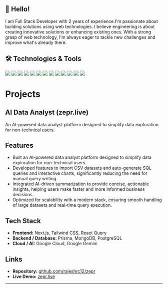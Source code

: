 ## 👋 Hello! 
I am Full Stack Developer with 2 years of experience.I'm passionate about building solutions using web technologies. I believe engineering is about creating innovative solutions or enhancing existing ones. With a strong grasp of web technology, I'm always eager to tackle new challenges and improve what's already there.


## 🛠️ Technologies & Tools
![](https://img.shields.io/badge/Code-JavaScript-informational?style=flat&color=informational&logo=javascript)
![](https://img.shields.io/badge/Code-React-informational?style=flat&color=informational&logo=react)
![](https://img.shields.io/badge/Code-TypeScript-informational?style=flat&color=informational)
![](https://img.shields.io/badge/Code-EcmaScript-informational?style=flat&color=informational)
![](https://img.shields.io/badge/Code-Node-informational?style=flat&color=informational&logo=node.js)
![](https://img.shields.io/badge/Code-Tailwind-informational?style=flat&color=informational&logo=tailwindcss)
![](https://img.shields.io/badge/Code-Redux-informational?style=flat&color=informational&logo=redux)
![](https://img.shields.io/badge/Code-Zustand-informational?style=flat&color=informational)
![](https://img.shields.io/badge/Code-AWS-informational?style=flat&color=informational&logo=amazon-aws)
![](https://img.shields.io/badge/Code-Socket.io-informational?style=flat&color=informational&logo=socket.io)
![](https://img.shields.io/badge/Code-Next.js-informational?style=flat&color=informational&logo=next.js)
![](https://img.shields.io/badge/Code-Express-informational?style=flat&color=informational&logo=express)
![](https://img.shields.io/badge/Code-Stripe-informational?style=flat&color=informational&logo=stripe)

# Projects

## AI Data Analyst (zepr.live)
An AI-powered data analyst platform designed to simplify data exploration for non-technical users.

## Features
- Built an AI-powered data analyst platform designed to simplify data exploration for non-technical users.
- Developed features to import CSV datasets and auto-generate SQL queries and interactive charts, significantly reducing the need for manual query writing.
- Integrated AI-driven summarization to provide concise, actionable insights, helping users make faster and more informed business decisions.
- Optimized for scalability with a modern stack, ensuring smooth handling of large datasets and real-time query execution.

## Tech Stack
- **Frontend:** Next.js, Tailwind CSS, React Query  
- **Backend / Database:** Prisma, MongoDB, PostgreSQL  
- **Cloud / AI:** Google Cloud, Google Gemini

## Links
- **Repository:** [github.com/rajeshrc12/zepr](https://github.com/rajeshrc12/zepr)  
- **Live Demo:** [zepr.live](https://zepr.live)

---
 
